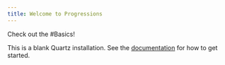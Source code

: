 ```yaml
---
title: Welcome to Progressions
---
```


Check out the #Basics!


This is a blank Quartz installation.
See the [documentation](https://quartz.jzhao.xyz) for how to get started.
